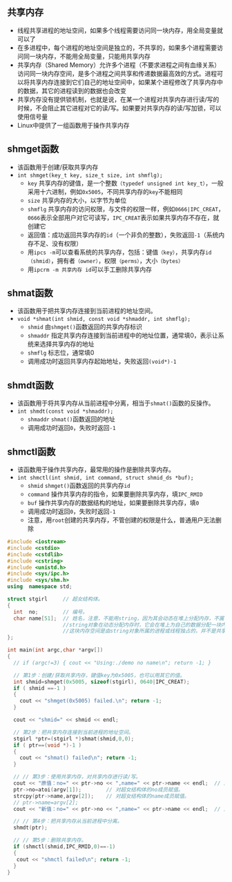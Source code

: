 ## **共享内存**

- 线程共享进程的地址空间，如果多个线程需要访问同一块内存，用全局变量就可以了
- 在多进程中，每个进程的地址空间是独立的，不共享的，如果多个进程需要访问同一块内存，不能用全局变量，只能用共享内存
- 共享内存（Shared Memory）允许多个进程（不要求进程之间有血缘关系）访问同一块内存空间，是多个进程之间共享和传递数据最高效的方式。进程可以将共享内存连接到它们自己的地址空间中，如果某个进程修改了共享内存中的数据，其它的进程读到的数据也会改变
- 共享内存没有提供锁机制，也就是说，在某一个进程对共享内存进行读/写的时候，不会阻止其它进程对它的读/写。如果要对共享内存的读/写加锁，可以使用信号量
- Linux中提供了一组函数用于操作共享内存

## **shmget函数**
- 该函数用于创建/获取共享内存
- `int shmget(key_t key, size_t size, int shmflg);`
    - `key`	 	共享内存的键值，是一个整数`（typedef unsigned int key_t）`，一般采用十六进制，例如`0x5005`，不同共享内存的`key`不能相同
    - `size` 	共享内存的大小，以字节为单位
    - `shmflg`	共享内存的访问权限，与文件的权限一样，例如`0666|IPC_CREAT`，`0666`表示全部用户对它可读写，`IPC_CREAT`表示如果共享内存不存在，就创建它
    - 返回值：成功返回共享内存的`id`（一个非负的整数），失败返回`-1`（系统内存不足、没有权限）
    - 用`ipcs -m`可以查看系统的共享内存，包括：键值`（key）`，共享内存`id（shmid）`，拥有者`（owner）`，权限`（perms）`，大小`（bytes）`
    - 用`ipcrm -m 共享内存 id`可以手工删除共享内存

## **shmat函数**

- 该函数用于把共享内存连接到当前进程的地址空间。
- `void *shmat(int shmid, const void *shmaddr, int shmflg);`
    - `shmid`		由`shmget()`函数返回的共享内存标识
    - `shmaddr` 	指定共享内存连接到当前进程中的地址位置，通常填0，表示让系统来选择共享内存的地址
    - `shmflg`		标志位，通常填0
    - 调用成功时返回共享内存起始地址，失败返回`(void*)-1`


## **shmdt函数**
- 该函数用于将共享内存从当前进程中分离，相当于`shmat()`函数的反操作。
- `int shmdt(const void *shmaddr);`
    - `shmaddr`	`shmat()`函数返回的地址
    - 调用成功时返回`0`，失败时返回`-1`

## **shmctl函数**

- 该函数用于操作共享内存，最常用的操作是删除共享内存。
- `int shmctl(int shmid, int command, struct shmid_ds *buf);`
    - `shmid`		`shmget()`函数返回的共享内存`id`
    - `command`	操作共享内存的指令，如果要删除共享内存，填`IPC_RMID`
    - `buf`			操作共享内存的数据结构的地址，如果要删除共享内存，填`0`
    - 调用成功时返回`0`，失败时返回`-1`
    - 注意，用`root`创建的共享内存，不管创建的权限是什么，普通用户无法删除


```c++
#include <iostream>
#include <cstdio>
#include <cstdlib>
#include <cstring>
#include <unistd.h>
#include <sys/ipc.h>
#include <sys/shm.h>
using  namespace std;

struct stgirl     // 超女结构体。
{
  int  no;        // 编号。
  char name[51];  // 姓名，注意，不能用string，因为其会动态在堆上分配内存，不属于共享内存。
                  //string对象在动态分配内存时，它会在堆上为自己的数据分配一块内存空间。
                  //这块内存空间是由string对象所属的进程或线程独占的，并不是共享的。其他进程或线程无法直接访问这个string对象的内存空间，
};

int main(int argc,char *argv[])
{
  // if (argc!=3) { cout << "Using:./demo no name\n"; return -1; }

  // 第1步：创建/获取共享内存，键值key为0x5005，也可以用其它的值。
  int shmid=shmget(0x5005, sizeof(stgirl), 0640|IPC_CREAT);
  if ( shmid ==-1 )
  {
    cout << "shmget(0x5005) failed.\n"; return -1;
  }

  cout << "shmid=" << shmid << endl;

  // 第2步：把共享内存连接到当前进程的地址空间。
  stgirl *ptr=(stgirl *)shmat(shmid,0,0);
  if ( ptr==(void *)-1 )
  {
    cout << "shmat() failed\n"; return -1;
  }

  // // 第3步：使用共享内存，对共享内存进行读/写。
  cout << "原值：no=" << ptr->no << ",name=" << ptr->name << endl;  // 显示共享内存中的原值。
  ptr->no=atoi(argv[1]);        // 对超女结构体的no成员赋值。
  strcpy(ptr->name,argv[2]);    // 对超女结构体的name成员赋值。
  // ptr->name=argv[2];
  cout << "新值：no=" << ptr->no << ",name=" << ptr->name << endl;  // 显示共享内存中的当前值。

  // // 第4步：把共享内存从当前进程中分离。
  shmdt(ptr);

  // // 第5步：删除共享内存。
  if (shmctl(shmid,IPC_RMID,0)==-1)
  {
   cout << "shmctl failed\n"; return -1;
  }
}


```
